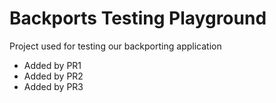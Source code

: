 # Backports Testing Playground

Project used for testing our backporting application

 * Added by PR1
 * Added by PR2
 * Added by PR3
